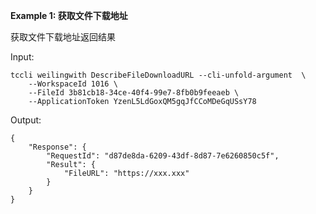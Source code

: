 **Example 1: 获取文件下载地址**

获取文件下载地址返回结果

Input: 

```
tccli weilingwith DescribeFileDownloadURL --cli-unfold-argument  \
    --WorkspaceId 1016 \
    --FileId 3b81cb18-34ce-40f4-99e7-8fb0b9feeaeb \
    --ApplicationToken YzenL5LdGoxQM5gqJfCCoMDeGqUSsY78
```

Output: 
```
{
    "Response": {
        "RequestId": "d87de8da-6209-43df-8d87-7e6260850c5f",
        "Result": {
            "FileURL": "https://xxx.xxx"
        }
    }
}
```

